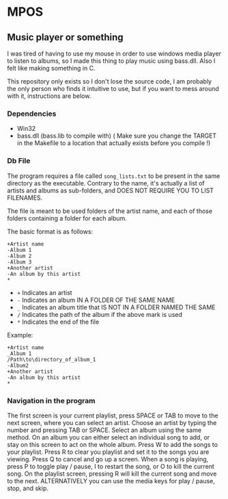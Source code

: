 # MPOS
## Music player or something

I was tired of having to use my mouse in order to use windows media player to listen to albums, so I made this thing to play music using bass.dll. Also I felt like making something in C.

This repository only exists so I don't lose the source code, I am probably the only person who finds it intuitive to use, but if you want to mess around with it, instructions are below.

### Dependencies
- Win32
- bass.dll (bass.lib to compile with)
( Make sure you change the TARGET in the Makefile to a location that actually exists before you compile !)

### Db File
The program requires a file called `song_lists.txt` to be present in the same directory as the executable. Contrary to the name, it's actually a list of artists and albums as sub-folders, and DOES NOT REQUIRE YOU TO LIST FILENAMES.

The file is meant to be used folders of the artist name, and each of those folders containing a folder for each album.

The basic format is as follows:
```
+Artist name
-Album 1
-Album 2
-Album 3
+Another artist
-An album by this artist
*
```
- `+` Indicates an artist
- `-` Indicates an album IN A FOLDER OF THE SAME NAME
- `_` Indicates an album title that IS NOT IN A FOLDER NAMED THE SAME
- `/` Indicates the path of the album if the above mark is used
- `*` Indicates the end of the file

Example:
```
+Artist name
_Album 1
/Path\to\directory_of_album_1
-Album2
+Another artist
-An album by this artist
*
```

### Navigation in the program
The first screen is your current playlist, press SPACE or TAB to move to the next screen, where you can select an artist. Choose an artist by typing the number and pressing TAB or SPACE. Select an album using the same method. On an album you can either select an individual song to add, or stay on this screen to act on the whole album. Press W to add the songs to your playlist. Press R to clear you playlist and set it to the songs you are viewing. Press Q to cancel and go up a screen. When a song is playing, press P to toggle play / pause, I to restart the song, or O to kill the current song. On the playlist screen, pressing R will kill the current song and move to the next. ALTERNATIVELY you can use the media keys for play / pause, stop, and skip.

